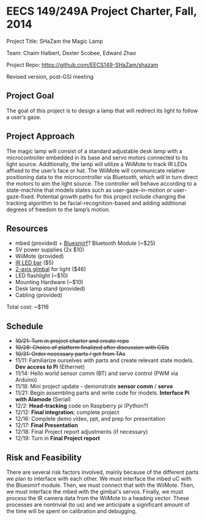EECS 149/249A Project Charter, Fall, 2014
=========================================
Project Title: SHaZam the Magic Lamp

Team: Chaim Halbert, Dexter Scobee, Edward Zhao

Project Repo: https://github.com/EECS149-SHaZam/shazam

Revised version, post-GSI meeting

## Project Goal
The goal of this project is to design a lamp that will redirect its light to follow a user’s gaze.


## Project Approach
The magic lamp will consist of a standard adjustable desk lamp with a microcontroller embedded in its base and servo motors connected to its light source. Additionally, the lamp will utilize a WiiMote to track IR LEDs affixed to the user’s face or hat. The WiiMote will communicate relative positioning data to the microcontroller via Bluetooth, which will in turn direct the motors to aim the light source. The controller will behave according to a state-machine that models states such as user-gaze-in-motion or user-gaze-fixed. Potential growth paths for this project include changing the tracking algorithm to be facial-recognition-based and adding additional degrees of freedom to the lamp’s motion.


## Resources
* mbed (provided) + [Bluesmirf](https://www.sparkfun.com/products/10938)? Bluetooth Module (~$25)
* 5V power supplies (2x $10)
* WiiMote (provided)
* [IR LED bar](http://www.monoprice.com/Product?seq=1&format=2&p_id=5669&CAWELAID=1329451925&CAGPSPN=pla&catargetid=320013720000066114&cadevice=c&gclid=Cj0KEQjwiJiiBRDh3Z-ctPfS5MgBEiQAAlkbQimVkChWKF0BtfEzTS-pzF3BSvLTc6MKdP7llvVJQGIaArIo8P8HAQ) ($5)
* [2-axis gimbal](http://www.dx.com/p/boscam-pan-tilt-camera-mount-gimbal-for-hd19-fpv-camera-recorder-w-servo-black-255234#.VEb5eovF-d4) for light ($46)
* LED flashlight (~$10)
* Mounting Hardware (~$10)
* Desk lamp stand (provided)
* Cabling (provided)

Total cost: ~$116


## Schedule
* ~~10/21: Turn in project charter and create repo~~
* ~~10/28: Choice of platform finalized after discussion with GSIs~~
* ~~10/31: Order necessary parts / get from TAs~~
* 11/11: Familiarize ourselves with parts and create relevant state models. **Dev access to Pi** (Ethernet)
* 11/14: Hello world sensor comm (BT) and servo control (PWM via Arduino)
* 11/18: Mini project update - demonstrate **sensor comm** / **servo**
* 11/21: Begin assembling parts and write code for models. **Interface Pi with Alamode** (Serial)
* 12/2: **Head-tracking** code on Raspberry pi (Python?)
* 12/12: **Final integration**; complete project
* 12/16: Complete demo video, ppt, and prep for presentation
* 12/17: **Final Presentation**
* 12/18: Final Project report adjustments (if necessary)
* 12/19: Turn in **Final Project report**


## Risk and Feasibility
There are several risk factors involved, mainly because of the different parts we plan to interface with each other. We must interface the mbed uC with the Bluesmirf module. Then, we must connect that with the WiiMote. Then, we must interface the mbed with the gimbal's servos. Finally, we must process the IR camera data from the WiiMote to a heading vector. These processes are nontrivial (to us) and we anticipate a significant amount of the time will be spent on calibration and debugging.
